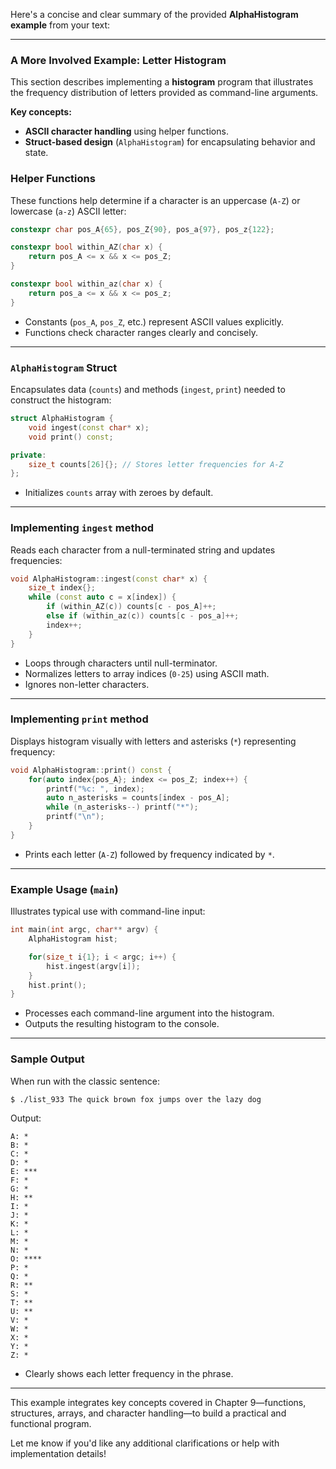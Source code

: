 Here's a concise and clear summary of the provided **AlphaHistogram example** from your text:

---

### A More Involved Example: **Letter Histogram**

This section describes implementing a **histogram** program that illustrates the frequency distribution of letters provided as command-line arguments.

**Key concepts:**

- **ASCII character handling** using helper functions.
- **Struct-based design** (`AlphaHistogram`) for encapsulating behavior and state.

### Helper Functions

These functions help determine if a character is an uppercase (`A-Z`) or lowercase (`a-z`) ASCII letter:

```cpp
constexpr char pos_A{65}, pos_Z{90}, pos_a{97}, pos_z{122};

constexpr bool within_AZ(char x) { 
    return pos_A <= x && x <= pos_Z; 
}

constexpr bool within_az(char x) { 
    return pos_a <= x && x <= pos_z; 
}
```

- Constants (`pos_A`, `pos_Z`, etc.) represent ASCII values explicitly.
- Functions check character ranges clearly and concisely.

---

### `AlphaHistogram` Struct

Encapsulates data (`counts`) and methods (`ingest`, `print`) needed to construct the histogram:

```cpp
struct AlphaHistogram {
    void ingest(const char* x);
    void print() const;

private:
    size_t counts[26]{}; // Stores letter frequencies for A-Z
};
```

- Initializes `counts` array with zeroes by default.

---

### Implementing `ingest` method

Reads each character from a null-terminated string and updates frequencies:

```cpp
void AlphaHistogram::ingest(const char* x) {
    size_t index{};
    while (const auto c = x[index]) {
        if (within_AZ(c)) counts[c - pos_A]++;
        else if (within_az(c)) counts[c - pos_a]++;
        index++;
    }
}
```

- Loops through characters until null-terminator.
- Normalizes letters to array indices (`0-25`) using ASCII math.
- Ignores non-letter characters.

---

### Implementing `print` method

Displays histogram visually with letters and asterisks (`*`) representing frequency:

```cpp
void AlphaHistogram::print() const {
    for(auto index{pos_A}; index <= pos_Z; index++) {
        printf("%c: ", index);
        auto n_asterisks = counts[index - pos_A];
        while (n_asterisks--) printf("*");
        printf("\n");
    }
}
```

- Prints each letter (`A-Z`) followed by frequency indicated by `*`.

---

### Example Usage (`main`)

Illustrates typical use with command-line input:

```cpp
int main(int argc, char** argv) {
    AlphaHistogram hist;

    for(size_t i{1}; i < argc; i++) {
        hist.ingest(argv[i]);
    }
    hist.print();
}
```

- Processes each command-line argument into the histogram.
- Outputs the resulting histogram to the console.

---

### Sample Output

When run with the classic sentence:

```bash
$ ./list_933 The quick brown fox jumps over the lazy dog
```

Output:

```
A: *
B: *
C: *
D: *
E: ***
F: *
G: *
H: **
I: *
J: *
K: *
L: *
M: *
N: *
O: ****
P: *
Q: *
R: **
S: *
T: **
U: **
V: *
W: *
X: *
Y: *
Z: *
```

- Clearly shows each letter frequency in the phrase.

---

This example integrates key concepts covered in Chapter 9—functions, structures, arrays, and character handling—to build a practical and functional program.

Let me know if you'd like any additional clarifications or help with implementation details!